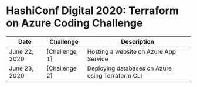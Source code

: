# HashiConf Digital 2020: Terraform on Azure Coding Challenge

| Date | Challenge | Description |
| ---- | --------- | ----------- |
| June 22, 2020 | [Challenge 1]| Hosting a website on Azure App Service |
| June 23, 2020 | [Challenge 2]| Deploying databases on Azure using Terraform CLI |